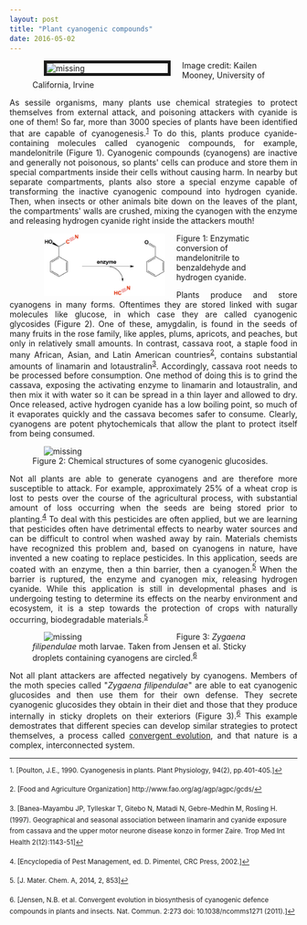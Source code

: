 ```yaml
---
layout: post
title: "Plant cyanogenic compounds"
date: 2016-05-02
---
```



<figure>
    <img src='fig0.jpg' style="width:50%; height:50%; float: left" hspace="20" alt='missing' border="5" />
    <figcaption>Image credit: Kailen Mooney, University of California, Irvine</figcaption>
</figure>

<p align="justify"> As sessile organisms, many plants use chemical strategies to protect themselves from external attack, and poisoning attackers with cyanide is one of them! So far, more than 3000 species of plants have been identified that are capable of cyanogenesis.<sup><a href="#fn1" id="ref1">1</a></sup> To do this, plants produce cyanide-containing molecules called cyanogenic compounds, for example, mandelonitrile (Figure 1). Cyanogenic compounds (cyanogens) are inactive and generally not poisonous, so plants' cells can produce and store them in special compartments inside their cells without causing harm. In nearby but separate compartments, plants also store a special enzyme capable of transforming the inactive cyanogenic compound into hydrogen cyanide. Then, when insects or other animals bite down on the leaves of the plant, the compartments' walls are crushed, mixing the cyanogen with the enzyme and releasing hydrogen cyanide right inside the attackers mouth!</p>

<figure>
    <img src='fig1.jpg' style="width:50%; height:50%; float: left" hspace="20" alt='missing' />
    <figcaption>Figure 1: Enzymatic conversion of mandelonitrile to benzaldehyde and hydrogen cyanide.</figcaption>
</figure>

<p align="justify">Plants produce and store cyanogens in many forms. Oftentimes they are stored linked with sugar molecules like glucose, in which case they are called cyanogenic glycosides (Figure 2). One of these, amygdalin, is found in the seeds of many fruits in the rose family, like apples, plums, apricots, and peaches, but only in relatively small amounts. In contrast, cassava root, a staple food in many African, Asian, and Latin American countries<sup><a href="#fn2" id="ref2">2</a></sup>, contains substantial amounts of linamarin and lotaustralin<sup><a href="#fn3" id="ref3">3</a></sup>. Accordingly, cassava root needs to be processed before consumption. One method of doing this is to grind the cassava, exposing the activating enzyme to linamarin and lotaustralin, and then mix it with water so it can be spread in a thin layer and allowed to dry. Once released, active hydrogen cyanide has a low boiling point, so much of it evaporates quickly and the cassava becomes safer to consume. Clearly, cyanogens are potent phytochemicals that allow the plant to protect itself from being consumed.</p>

<figure>
    <img src='fig2.jpg' style="width:100%; height:100%; float: left" hspace="20" alt='missing' />
    <figcaption>Figure 2: Chemical structures of some cyanogenic glucosides.</figcaption>
</figure>

<p align="justify">Not all plants are able to generate cyanogens and are therefore more susceptible to attack. For example, approximately 25% of a wheat crop is lost to pests over the course of the agricultural process, with substantial amount of loss occurring when the seeds are being stored prior to planting.<sup><a href="#fn4" id="ref4">4</a></sup> To deal with this pesticides are often applied, but we are learning that pesticides often have detrimental effects to nearby water sources and can be difficult to control when washed away by rain. Materials chemists have recognized this problem and, based on cyanogens in nature, have invented a new coating to replace pesticides. In this application, seeds are coated with an enzyme, then a thin barrier, then a cyanogen.<sup><a href="#fn5" id="ref5">5</a></sup> When the barrier is ruptured, the enzyme and cyanogen mix, releasing hydrogen cyanide. While this application is still in developmental phases and is undergoing testing to determine its effects on the nearby environment and ecosystem, it is a step towards the protection of crops with naturally occurring, biodegradable materials.<sup><a href="#fn5" id="ref5">5</a></sup></p>

<!--<figure>
    <img src='fig3.png' style="width:100%; height:100%; float: left" hspace="20" alt='missing' />
    <figcaption>Figure 3: Structure of cyanogenic seed coating. Taken from Halter et al.<sup><a href="#fn5" id="ref5">5</a></sup></figcaption>
</figure>-->

<figure>
    <img src='fig4.jpg' style="width:50%; height:50%; float: left" hspace="20" alt='missing' />
    <figcaption>Figure 3: <i>Zygaena filipendulae</i> moth larvae. Taken from Jensen et al. Sticky droplets containing 
    cyanogens are circled.<sup><a href="#fn6" id="ref6">6</a></sup></figcaption>
</figure>

<p align="justify">Not all plant attackers are affected negatively by cyanogens. Members of the moth species called "<i>Zygaena filipendulae</i>" are able to eat cyanogenic glucosides and then use them for their own defense. They secrete cyanogenic glucosides they obtain in their diet and those that they produce internally in sticky droplets on their exteriors (Figure 3).<sup><a href="#fn6" id="ref6">6</a></sup> This example demostrates that different species can develop similar strategies to protect themselves, a process called <a href="https://en.wikipedia.org/wiki/Convergent_evolution" target="_blank">convergent evolution</a>, and that nature is a complex, interconnected system.</p>




<hr>

<p><sup id="fn1">1. [Poulton, J.E., 1990. Cyanogenesis in plants. Plant Physiology, 94(2), pp.401-405.]<a href="#ref1" title="Jump back to footnote 1 in the text.">↩</a></sup></p>

<p><sup id="fn2">2. [Food and Agriculture Organization] http://www.fao.org/ag/agp/agpc/gcds/<a href="#ref2" title="Jump back to footnote 2 in the text.">↩</a></sup></p>

<p><sup id="fn3">3. [Banea-Mayambu JP, Tylleskar T, Gitebo N, Matadi N, Gebre-Medhin M, Rosling H. (1997). Geographical and seasonal association between linamarin and cyanide exposure from cassava and the upper motor neurone disease konzo in former Zaire. Trop Med Int Health 2(12):1143-51]<a href="#ref3" title="Jump back to footnote 3 in the text.">↩</a></sup></p>

<p><sup id="fn4">4. [Encyclopedia of Pest Management, ed. D. Pimentel, CRC Press, 2002.]<a href="#ref4" title="Jump back to footnote 4 in the text.">↩</a></sup></p>

<p><sup id="fn5">5. [J. Mater. Chem. A, 2014, 2, 853]<a href="#ref5" title="Jump back to footnote 5 in the text.">↩</a></sup></p>

<p><sup id="fn6">6. [Jensen, N.B. et al. Convergent evolution in biosynthesis of cyanogenic defence compounds in plants and insects. Nat. Commun. 2:273 doi: 10.1038/ncomms1271 (2011).]<a href="#ref6" title="Jump back to footnote 6 in the text.">↩</a></sup></p>








